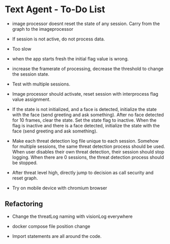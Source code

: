 # Text Agent - To-Do List

- image processor doesnt reset the state of any session. Carry from the graph to the imageprocessor

- If session is not active, do not process data.

- Too slow

- when the app starts fresh the initial flag value is wrong.

- increase the framerate of processing, decrease the threshold to change the session state.

- Test with multiple sessions.

- Image processor should activate, reset session with interprocess flag value assignment.

- If the state is not initialized, and a face is detected, initialize the state with the face (send greeting and ask something).
  After no face detected for 10 frames, clear the state. Set the state flag to inactive. When the flag is inactive and there is a face detected, initialize the state with the face (send greeting and ask something).

- Make each threat detection log file unique to each session. Somehow for multiple sessions, the same threat detection process should be used. When user disables their own threat detection, their session should stop logging. When there are 0 sessions, the threat detection process should be stopped.

- After threat level high, directly jump to decision as call security and reset graph.

- Try on mobile device with chromium browser

## Refactoring

- Change the threatLog naming with visionLog everywhere

- docker compose file position change

- Import statements are all around the code.
